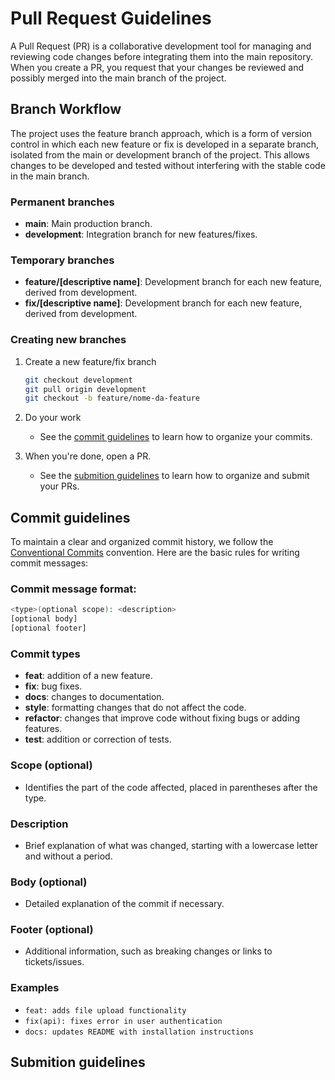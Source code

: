 # Pull Request Guidelines

A Pull Request (PR) is a collaborative development tool for managing and reviewing code changes before integrating them into the main repository. When you create a PR, you request that your changes be reviewed and possibly merged into the main branch of the project.

## Branch Workflow

The project uses the feature branch approach, which is a form of version control in which each new feature or fix is ​​developed in a separate branch, isolated from the main or development branch of the project. This allows changes to be developed and tested without interfering with the stable code in the main branch.

### Permanent branches

- **main**: Main production branch.
- **development**: Integration branch for new features/fixes.

### Temporary branches

- **feature/\[descriptive name\]**: Development branch for each new feature, derived from development.
- **fix/\[descriptive name\]**: Development branch for each new feature, derived from development.

### Creating new branches

1. Create a new feature/fix branch

   ```sh
   git checkout development
   git pull origin development
   git checkout -b feature/nome-da-feature
   ```

1. Do your work
   - See the [commit guidelines](#commit-guidelines) to learn how to organize your commits.
1. When you're done, open a PR.
   - See the [submition guidelines](#submition-guidelines) to learn how to organize and submit your PRs.

## Commit guidelines

To maintain a clear and organized commit history, we follow the [Conventional Commits](https://www.conventionalcommits.org/en/v1.0.0/) convention. Here are the basic rules for writing commit messages:

### Commit message format:

```sh
<type>(optional scope): <description>
[optional body]
[optional footer]
```

### Commit types

- **feat**: addition of a new feature.
- **fix**: bug fixes.
- **docs**: changes to documentation.
- **style**: formatting changes that do not affect the code.
- **refactor**: changes that improve code without fixing bugs or adding features.
- **test**: addition or correction of tests.

### Scope (optional)

- Identifies the part of the code affected, placed in parentheses after the type.

### Description

- Brief explanation of what was changed, starting with a lowercase letter and without a period.

### Body (optional)

- Detailed explanation of the commit if necessary.

### Footer (optional)

- Additional information, such as breaking changes or links to tickets/issues.

### Examples

- `feat: adds file upload functionality`
- `fix(api): fixes error in user authentication`
- `docs: updates README with installation instructions`

## Submition guidelines
